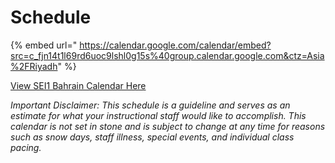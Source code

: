 # Schedule
<!--The old one that worked {% embed url="https://calendar.google.com/calendar/embed?height=600&wkst=2&bgcolor=%23009688&ctz=America%2FLos_Angeles&mode=WEEK&src=Y18wNzRjcWpnajFhc2ZwZWswcmc4bGxiMjFsNEBncm91cC5jYWxlbmRhci5nb29nbGUuY29t&color=%23009688"  %} -->

{% embed url="
https://calendar.google.com/calendar/embed?src=c_fjn14t1l69rd6uoc9lshl0g15s%40group.calendar.google.com&ctz=Asia%2FRiyadh"  %}


[View SEI1 Bahrain Calendar Here](https://calendar.google.com/calendar/embed?src=c_fjn14t1l69rd6uoc9lshl0g15s%40group.calendar.google.com&ctz=Asia%2FRiyadh)

_Important Disclaimer: This schedule is a guideline and serves as an estimate for what your instructional staff would like to accomplish. This calendar is not set in stone and is subject to change at any time for reasons such as snow days, staff illness, special events, and individual class pacing._

